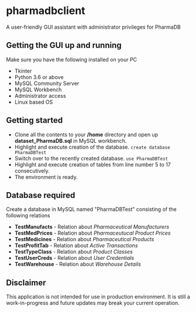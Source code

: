 # pharmadbclient
A user-friendly GUI assistant with administrator privileges for PharmaDB

## Getting the GUI up and running
Make sure you have the following installed on your PC
* Tkinter
* Python 3.6 or above
* MySQL Community Server
* MySQL Workbench
* Administrator access
* Linux based OS

## Getting started
* Clone all the contents to your **/home** directory and open up **dataset_PharmaDB.sql** in MySQL workbench.
* Highlight and execute creation of the database. ```create database PharmaDBTest```
* Switch over to the recently created database. ```use PharmaDBTest```
* Highlight and execute creation of tables from line number 5 to 17 consecutively.
* The environment is ready.

## Database required
Create a database in MySQL named "PharmaDBTest" consisting of the following relations
* **TestManufacts** - Relation about *Pharmaceutical Manufacturers*
* **TestMedPrices** - Relation about *Pharmaceutucal Product Prices*
* **TestMedicines** - Relation about *Pharmaceutical Products*
* **TestProfitTab** - Relation about *Active Transactions*
* **TestTypeClass** - Relation about *Product Classes*
* **TestUserCreds** - Relation about *User Credentials*
* **TestWarehouse** - Relation about *Warehouse Details*

## Disclaimer
This application is not intended for use in production environment. It is still a work-in-progress and future updates may break your current operation. 
